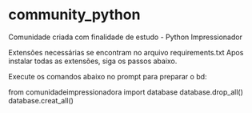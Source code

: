 # community_python
Comunidade criada com finalidade de estudo - Python Impressionador

Extensões necessárias se encontram no arquivo requirements.txt
Apos instalar todas as extensões, siga os passos abaixo.

Execute os comandos abaixo no prompt para preparar o bd:

from comunidadeimpressionadora import database
database.drop_all()
database.creat_all()